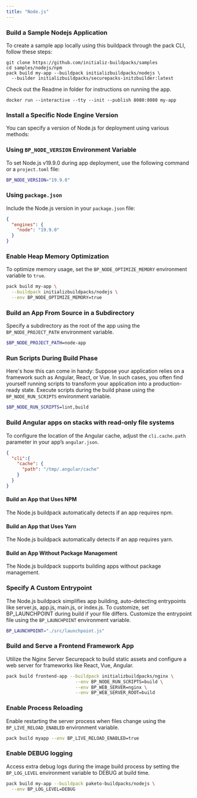 ```yaml
---
title: "Node.js"
---
```


 
### Build a Sample Nodejs Application
 
To create a sample app locally using this buildpack through the pack CLI, follow these steps:
 
```shell
git clone https://github.com/initializ-buildpacks/samples
cd samples/nodejs/npm
pack build my-app --buildpack initializbuildpacks/nodejs \
  --builder initializbuildpacks/securepacks-initzbuilder:latest
```
 
Check out the Readme in folder for instructions on running the app.
```
docker run --interactive --tty --init --publish 8080:8080 my-app
``` 
### Install a Specific Node Engine Version
 
You can specify a version of Node.js for deployment using various methods:
 
### Using `BP_NODE_VERSION` Environment Variable
 
To set Node.js v19.9.0 during app deployment, use the following command or a `project.toml` file:
 
```bash
BP_NODE_VERSION="19.9.0"
```
 
### Using `package.json`
 
Include the Node.js version in your `package.json` file:
 
```json
{
  "engines": {
    "node": "19.9.0"
  }
}
```
  
### Enable Heap Memory Optimization
 
To optimize memory usage, set the `BP_NODE_OPTIMIZE_MEMORY` environment variable to `true`.
 
```bash
pack build my-app \
  --buildpack initializbuildpacks/nodejs \
  --env BP_NODE_OPTIMIZE_MEMORY=true
``` 
### Build an App From Source in a Subdirectory
 
Specify a subdirectory as the root of the app using the `BP_NODE_PROJECT_PATH` environment variable.
 
```bash
$BP_NODE_PROJECT_PATH=node-app
```
 
### Run Scripts During Build Phase
Here's how this can come in handy: Suppose your application relies on a framework such as Angular, React, or Vue. In such cases, you often find yourself running scripts to transform your application into a production-ready state. 
Execute scripts during the build phase using the `BP_NODE_RUN_SCRIPTS` environment variable.
 
```bash
$BP_NODE_RUN_SCRIPTS=lint,build
``` 
### Build Angular apps on stacks with read-only file systems
 
To configure the location of the Angular cache, adjust the `cli.cache.path` parameter in your app’s `angular.json`.
 
```json
{
  "cli":{
    "cache": {
      "path": "/tmp/.angular/cache"
    }
  }
}
```
 
#### Build an App that Uses NPM
 
The Node.js buildpack automatically detects if an app requires npm.
 
#### Build an App that Uses Yarn
 
The Node.js buildpack automatically detects if an app requires yarn.
 
#### Build an App Without Package Management
 
The Node.js buildpack supports building apps without package management.
 
### Specify A Custom Entrypoint
The Node.js buildpack simplifies app building, auto-detecting entrypoints like server.js, app.js, main.js, or index.js. To customize, set BP_LAUNCHPOINT during build if your file differs. 
Customize the entrypoint file using the `BP_LAUNCHPOINT` environment variable.
 
```bash
BP_LAUNCHPOINT="./src/launchpoint.js"
```
 
### Build and Serve a Frontend Framework App
 
Utilize the  Nginx Server Securepack to build static assets and configure a web server for frameworks like React, Vue, Angular.

```bash
pack build frontend-app --buildpack initializbuildpacks/nginx \
                          --env BP_NODE_RUN_SCRIPTS=build \
                          --env BP_WEB_SERVER=nginx \
                          --env BP_WEB_SERVER_ROOT=build
```
 
### Enable Process Reloading
 
Enable restarting the server process when files change using the `BP_LIVE_RELOAD_ENABLED` environment variable.
 
```bash
pack build myapp --env BP_LIVE_RELOAD_ENABLED=true
```    
### Enable DEBUG logging
 
Access extra debug logs during the image build process by setting the `BP_LOG_LEVEL` environment variable to DEBUG at build time.
```bash
pack build my-app --buildpack paketo-buildpacks/nodejs \
  --env BP_LOG_LEVEL=DEBUG
```
